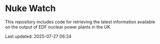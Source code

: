 # Nuke Watch

This repository includes code for retrieving the latest information available on the output of EDF nuclear power plants in the UK.

Last updated: 2025-07-27 06:24